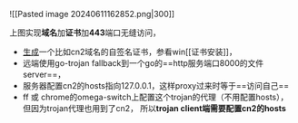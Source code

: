 ![[Pasted image 20240611162852.png|300]]

上图实现**域名**加**证书**加**443**端口无缝访问，
- [生成](trojan-go)一个比如cn2域名的自签名证书，参看win[[证书安装]]， 
- 远端使用go-trojan fallback到一个go的==http服务端口8000的文件server==，
- 服务器配置cn2的hosts指向127.0.0.1，这样proxy过来时等于==访问自己==
- ff 或 chrome的omega-switch上配置这个trojan的代理（不用配置hosts），但因为trojan代理也用到了cn2， 所以**trojan client端需要配置cn2的hosts**